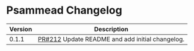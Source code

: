 # Psammead Changelog

| Version | Description |
|---------|-------------|
| 0.1.1   | [PR#212](https://github.com/BBC-News/psammead/pull/xxx) Update README and add initial changelog. |

